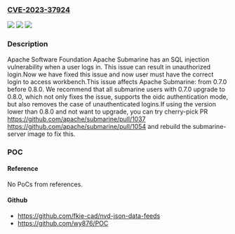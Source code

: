 ### [CVE-2023-37924](https://cve.mitre.org/cgi-bin/cvename.cgi?name=CVE-2023-37924)
![](https://img.shields.io/static/v1?label=Product&message=Apache%20Submarine&color=blue)
![](https://img.shields.io/static/v1?label=Version&message=0.7.0%3C%200.8.0%20&color=brighgreen)
![](https://img.shields.io/static/v1?label=Vulnerability&message=CWE-89%20Improper%20Neutralization%20of%20Special%20Elements%20used%20in%20an%20SQL%20Command%20('SQL%20Injection')&color=brighgreen)

### Description

Apache Software Foundation Apache Submarine has an SQL injection vulnerability when a user logs in. This issue can result in unauthorized login.Now we have fixed this issue and now user must have the correct login to access workbench.This issue affects Apache Submarine: from 0.7.0 before 0.8.0. We recommend that all submarine users with 0.7.0 upgrade to 0.8.0, which not only fixes the issue, supports the oidc authentication mode, but also removes the case of unauthenticated logins.If using the version lower than 0.8.0 and not want to upgrade, you can try cherry-pick PR  https://github.com/apache/submarine/pull/1037 https://github.com/apache/submarine/pull/1054  and rebuild the submarine-server image to fix this.

### POC

#### Reference
No PoCs from references.

#### Github
- https://github.com/fkie-cad/nvd-json-data-feeds
- https://github.com/wy876/POC

